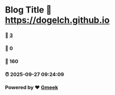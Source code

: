 # Blog Title :link: https://dogelch.github.io 
### :page_facing_up: [3](https://dogelch.github.io/tag.html) 
### :speech_balloon: 0 
### :hibiscus: 160 
### :alarm_clock: 2025-09-27 09:24:09 
### Powered by :heart: [Gmeek](https://github.com/Meekdai/Gmeek)
